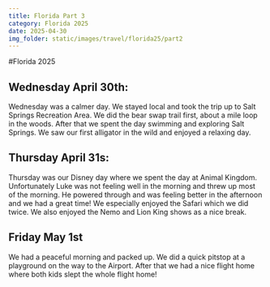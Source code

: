 ```yaml
---
title: Florida Part 3
category: Florida 2025
date: 2025-04-30
img_folder: static/images/travel/florida25/part2
---
```


#Florida 2025


## Wednesday April 30th:

Wednesday was a calmer day. We stayed local and took the trip up to Salt Springs Recreation Area. We did the bear swap trail first, about a mile loop in the woods. After that we spent the day swimming and exploring Salt Springs. We saw our first alligator in the wild and enjoyed a relaxing day.


## Thursday April 31s:

Thursday was our Disney day where we spent the day at Animal Kingdom. Unfortunately Luke was not feeling well in the morning and threw up most of the morning. He powered through and was feeling better in the afternoon and we had a great time! We especially enjoyed the Safari which we did twice. We also enjoyed the Nemo and Lion King shows as a nice break.

## Friday May 1st

We had a peaceful morning and packed up. We did a quick pitstop at a playground on the way to the Airport. After that we had a nice flight home where both kids slept the whole flight home!





